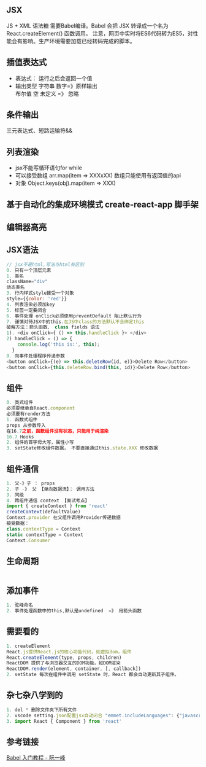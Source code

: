 ## JSX
JS + XML 语法糖 需要Babel编译。Babel 会把 JSX 转译成一个名为 React.createElement() 函数调用。
注意，网页中实时将ES6代码转为ES5，对性能会有影响。生产环境需要加载已经转码完成的脚本。

## 插值表达式
* 表达式： 运行之后会返回一个值   
* 输出类型
    字符串 数字=》原样输出  
    布尔值 空 未定义 =》 忽略
## 条件输出
三元表达式、短路运输符&&
## 列表渲染
* jsx不能写循环语句for while
* 可以接受数组 arr.map(item => XXXxXX) 数组只能使用有返回值的api
* 对象 Object.keys(obj).map(item => XXX)

## 基于自动化的集成环境模式 create-react-app 脚手架

## 编辑器高亮

## JSX语法

```js
// jsx不是html,写法与html有区别
0. 只有一个顶层元素
1. 类名
className="div"
动态类名
3. 行内样式style接受一个对象
style={{color: 'red'}}
4. 列表渲染必须加key
5. 标签一定要闭合
6. 事件处理 onClick必须使用preventDefault 阻止默认行为
7. 谨慎对待JSX中的this.在JS中class的方法默认不会绑定this
破解方法：箭头函数、 class fields 语法
1). <div onClick={ () => this.handleClick }> </div>
2) handleClick = () => {
    console.log('this is:', this);
  }
8. 向事件处理程序传递参数
<button onClick={(e) => this.deleteRow(id, e)}>Delete Row</button>
<button onClick={this.deleteRow.bind(this, id)}>Delete Row</button>
```

## 组件

```js
0. 类式组件
必须要继承自React.component
必须要有render方法
1. 函数式组件 
props 从参数传入
在16.7之前，函数组件没有状态，只能用于纯渲染
16.7 Hooks
2. 组件的首字母大写，属性小写
3. setState修改组件数据， 不要直接通过this.state.XXX 修改数据
```

## 组件通信

```js
1. 父-》子 ： props
2. 子 -》 父 【单向数据流】： 调用方法
3. 同级
4. 跨组件通信 context 【面试考点】
import { createContext } from 'react'
createContext(defaultValue)
Context.provider 在父组件调用Provider传递数据
接受数据：
class.contextType = Context
static contextType = Context
Context.Consumer
```

## 生命周期

```js

```



## 添加事件

```js
1. 驼峰命名
2. 事件处理函数中的this,默认是undefined  =》 用箭头函数
```




## 需要看的
```js
1. createElement
React.js提供React.js的核心功能代码，如虚拟dom，组件
React.createElement(type, props, children)
ReactDOM 提供了与浏览器交互的DOM功能，如DOM渲染
ReactDOM.render(element, container, [, callback])
2. setState 每次在组件中调用 setState 时，React 都会自动更新其子组件。
```

## 杂七杂八学到的
```js
1. del * 删除文件夹下所有文件
2. vscode setting.json配置jsx自动闭合 "emmet.includeLanguages": {"javascript":"javascriptreact" }
3. import React { Component } from 'react'
```

## 参考链接
[Babel 入门教程 - 阮一峰](http://www.ruanyifeng.com/blog/2016/01/babel.html)  
